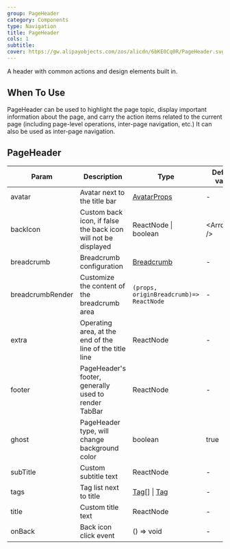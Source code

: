 ```yaml
---
group: PageHeader
category: Components
type: Navigation
title: PageHeader
cols: 1
subtitle:
cover: https://gw.alipayobjects.com/zos/alicdn/6bKE0Cq0R/PageHeader.svg
---
```


A header with common actions and design elements built in.

## When To Use

PageHeader can be used to highlight the page topic, display important information about the page, and carry the action items related to the current page (including page-level operations, inter-page navigation, etc.) It can also be used as inter-page navigation.

## PageHeader

| Param | Description | Type | Default value | Version |
| --- | --- | --- | --- | --- |
| avatar | Avatar next to the title bar | [AvatarProps](/components/avatar/) | - |  |
| backIcon | Custom back icon, if false the back icon will not be displayed | ReactNode \| boolean | \<ArrowLeft /> |  |
| breadcrumb | Breadcrumb configuration | [Breadcrumb](/components/breadcrumb/) | - |  |
| breadcrumbRender | Customize the content of the breadcrumb area | `(props, originBreadcrumb)=> ReactNode` | - | 4.11.0 |
| extra | Operating area, at the end of the line of the title line | ReactNode | - |  |
| footer | PageHeader's footer, generally used to render TabBar | ReactNode | - |  |
| ghost | PageHeader type, will change background color | boolean | true |  |
| subTitle | Custom subtitle text | ReactNode | - |  |
| tags | Tag list next to title | [Tag](/components/tag/)\[] \| [Tag](/components/tag/) | - |  |
| title | Custom title text | ReactNode | - |  |
| onBack | Back icon click event | () => void | - |  |

<style>
  [data-theme="dark"] .site-page-header {
    border: 1px solid #303030;
  }
  [data-theme="dark"]  .site-page-header-ghost-wrapper {
    background-color: rgba(255,255,255,0.08);
  }
</style>
